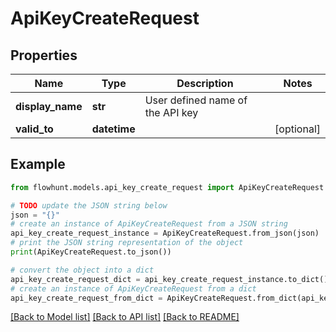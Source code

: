 # ApiKeyCreateRequest


## Properties

Name | Type | Description | Notes
------------ | ------------- | ------------- | -------------
**display_name** | **str** | User defined name of the API key | 
**valid_to** | **datetime** |  | [optional] 

## Example

```python
from flowhunt.models.api_key_create_request import ApiKeyCreateRequest

# TODO update the JSON string below
json = "{}"
# create an instance of ApiKeyCreateRequest from a JSON string
api_key_create_request_instance = ApiKeyCreateRequest.from_json(json)
# print the JSON string representation of the object
print(ApiKeyCreateRequest.to_json())

# convert the object into a dict
api_key_create_request_dict = api_key_create_request_instance.to_dict()
# create an instance of ApiKeyCreateRequest from a dict
api_key_create_request_from_dict = ApiKeyCreateRequest.from_dict(api_key_create_request_dict)
```
[[Back to Model list]](../README.md#documentation-for-models) [[Back to API list]](../README.md#documentation-for-api-endpoints) [[Back to README]](../README.md)


